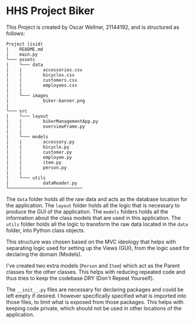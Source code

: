 # HHS Project Biker

This Project is created by Oscar Wellner, 21144192, and is structured as follows:

```
Project (isid)
|    README.md
|    main.py
└─── assets
|    └─── data
|    |        accessories.csv
|    |        bicycles.csv
|    |        customers.csv
|    |        employees.csv
|    |
|    └─── images
|             biker-banner.png
|
└─── src
|    └─── layout
|    |        bikerManagementApp.py
|    |        overviewFrame.py
|    |
|    └─── models
|    |        accessory.py
|    |        bicycle.py
|    |        customer.py
|    |        employee.py
|    |        item.py
|    |        person.py
|    |
|    └─── utils
|             dataReader.py
└────────────────────────────
```

The `data` folder holds all the raw data and acts as the database location for the application. The `layout` folder
holds all the logic that is necessary to produce the GUI of the application. The `models` folders holds all the
information about the class models that are used in this application. The `utils` folder holds all the logic to
transform the raw data located in the `data` folder, into Python class objects.

This structure was chosen based on the MVC ideology that helps with separating logic used for setting up the Views (GUI),
from the logic used for declaring the domain (Models).

I've created two extra models (`Person` and `Item`) which act as the Parent classes for the other classes. This helps
with reducing repeated code and thus tries to keep the codebase DRY (Don't Repeat Yourself).

The `__init__.py` files are necessary for declaring packages and could be left empty if desired. I however specifically
specified what is imported into those files, to limit what is exposed from those packages. This helps with keeping code
private, which should not be used in other locations of the application.

